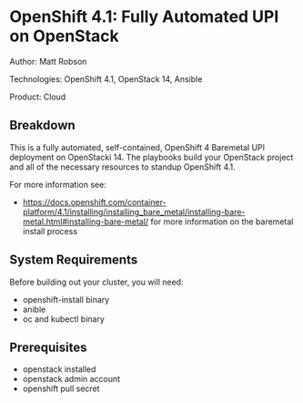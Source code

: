 OpenShift 4.1: Fully Automated UPI on OpenStack
===============================================
Author: Matt Robson

Technologies: OpenShift 4.1, OpenStack 14, Ansible

Product: Cloud

Breakdown
---------
This is a fully automated, self-contained, OpenShift 4 Baremetal UPI deployment on OpenStacki 14. The playbooks build your OpenStack project and all of the necessary resources to standup OpenShift 4.1.

For more information see:

* <https://docs.openshift.com/container-platform/4.1/installing/installing_bare_metal/installing-bare-metal.html#installing-bare-metal/> for more information on the baremetal install process

System Requirements
-------------------
Before building out your cluster, you will need:
* openshift-install binary
* anible
* oc and kubectl binary

Prerequisites
-------------
* openstack installed
* openstack admin account
* openshift pull secret
